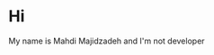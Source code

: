 # Hi

My name is Mahdi Majidzadeh and I'm not developer

<!-- [![Anurag's github stats](https://github-readme-stats.vercel.app/api?username=MahdiMajidzadeh&show_icons=true&include_all_commits=true&count_private=true&theme=react)](https://github.com/anuraghazra/github-readme-stats)
[![Top Langs](https://github-readme-stats.vercel.app/api/top-langs/?username=MahdiMajidzadeh&langs_count=10&layout=compact&theme=react)](https://github.com/anuraghazra/github-readme-stats) -->
